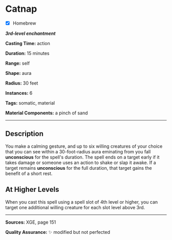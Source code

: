 # Catnap

- [x] Homebrew

***3rd-level enchantment***

**Casting Time:** action

**Duration:** 15 minutes

**Range:** self

**Shape:** aura

**Radius:** 30 feet

**Instances:** 6

**Tags:** somatic, material

**Material Components:** a pinch of sand

---

## Description
You make a calming gesture, and up to six willing creatures of your choice that you can see within a 30-foot-radius aura eminating from you fall **unconscious** for the spell's duration.
The spell ends on a target early if it takes damage or someone uses an action to shake or slap it awake.
If a target remains **unconscious** for the full duration, that target gains the benefit of a short rest.

## At Higher Levels
When you cast this spell using a spell slot of 4th level or higher, you can target one additional willing creature for each slot level above 3rd.

---

**Sources:** XGE, page 151

**Quality Assurance:** :sparkles: modified but not perfected
